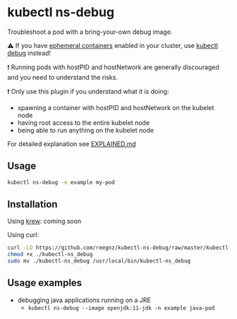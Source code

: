 # kubectl ns-debug

Troubleshoot a pod with a bring-your-own debug image.

:warning: If you have [ephemeral
containers](https://kubernetes.io/docs/concepts/workloads/pods/ephemeral-containers/)
enabled in your cluster, use [kubectl
debug](https://kubernetes.io/docs/tasks/debug-application-cluster/debug-running-pod/#ephemeral-container)
instead!


:exclamation: Running pods with hostPID and hostNetwork are generally discouraged
and you need to understand the risks.

:exclamation: Only use this plugin if you understand what it is doing:
* spawning a container with hostPID and hostNetwork on the kubelet node
* having root access to the entire kubelet node
* being able to run anything on the kubelet node

For detailed explanation see [EXPLAINED.md](./EXPLAINED.md)

## Usage

```sh
kubectl ns-debug -n example my-pod
```

## Installation

Using [krew](https://krew.sigs.k8s.io/): coming soon

Using curl:

```sh
curl -LO https://github.com/reegnz/kubectl-ns-debug/raw/master/kubectl-ns_debug
chmod +x ./kubectl-ns_debug
sudo mv ./kubectl-ns_debug /usr/local/bin/kubectl-ns_debug
```


## Usage examples

* debugging java applications running on a JRE
  * `kubectl ns-debug --image openjdk:11-jdk -n example java-pod`

